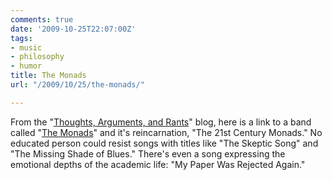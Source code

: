 ```yaml
---
comments: true
date: '2009-10-25T22:07:00Z'
tags:
- music
- philosophy
- humor
title: The Monads
url: "/2009/10/25/the-monads/"

---
```

From the "<a href="http://tar.weatherson.org/">Thoughts, Arguments, and Rants</a>" blog, here is a link to a band called "[The Monads](http://people.umass.edu/phil511/monads/)" and it's reincarnation, "The 21st Century Monads." No educated person could resist songs with titles like "The Skeptic Song" and "The Missing Shade of Blues." There's even a song expressing the emotional depths of the academic life: "My Paper Was Rejected Again."

